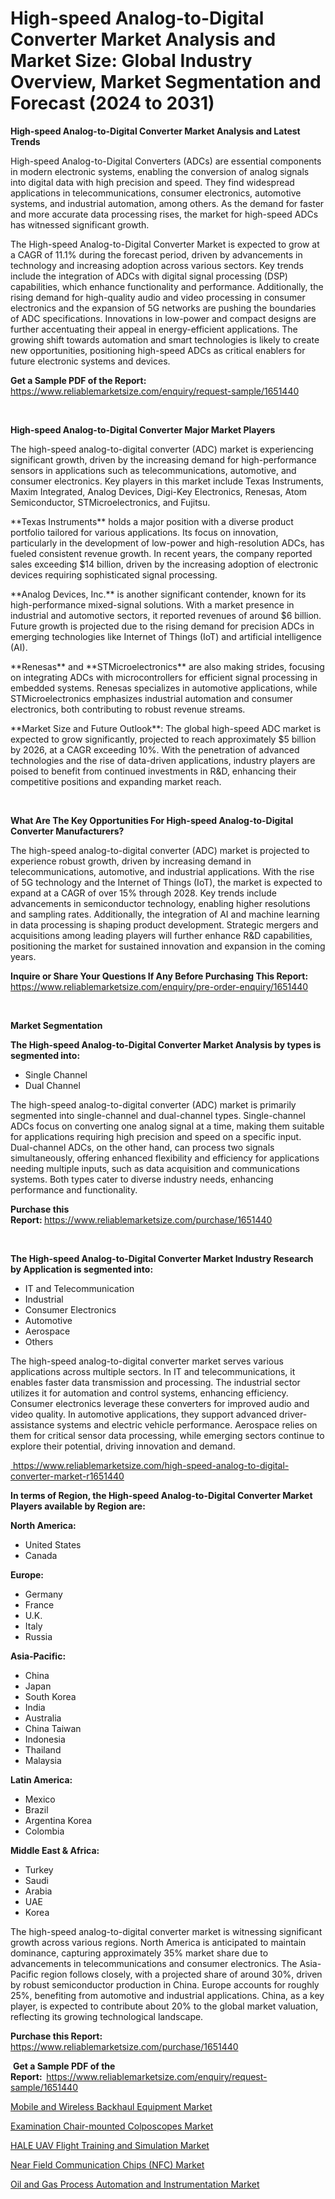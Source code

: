 <p><h1>High-speed Analog-to-Digital Converter Market Analysis and Market Size: Global Industry Overview, Market Segmentation and Forecast (2024 to 2031)</h1></p><p><strong>High-speed Analog-to-Digital Converter Market Analysis and Latest Trends</strong></p>
<p><p>High-speed Analog-to-Digital Converters (ADCs) are essential components in modern electronic systems, enabling the conversion of analog signals into digital data with high precision and speed. They find widespread applications in telecommunications, consumer electronics, automotive systems, and industrial automation, among others. As the demand for faster and more accurate data processing rises, the market for high-speed ADCs has witnessed significant growth.</p><p>The High-speed Analog-to-Digital Converter Market is expected to grow at a CAGR of 11.1% during the forecast period, driven by advancements in technology and increasing adoption across various sectors. Key trends include the integration of ADCs with digital signal processing (DSP) capabilities, which enhance functionality and performance. Additionally, the rising demand for high-quality audio and video processing in consumer electronics and the expansion of 5G networks are pushing the boundaries of ADC specifications. Innovations in low-power and compact designs are further accentuating their appeal in energy-efficient applications. The growing shift towards automation and smart technologies is likely to create new opportunities, positioning high-speed ADCs as critical enablers for future electronic systems and devices.</p></p>
<p><strong>Get a Sample PDF of the Report:&nbsp;</strong> <a href="https://www.reliablemarketsize.com/enquiry/request-sample/1651440?utm_campaign=1872&utm_medium=2&utm_source=Github&utm_content=ia&utm_term=08122024&utm_id=high-speed-analog-to-digital-converter">https://www.reliablemarketsize.com/enquiry/request-sample/1651440</a></p>
<p>&nbsp;</p>
<p><strong>High-speed Analog-to-Digital Converter Major Market Players</strong></p>
<p><p>The high-speed analog-to-digital converter (ADC) market is experiencing significant growth, driven by the increasing demand for high-performance sensors in applications such as telecommunications, automotive, and consumer electronics. Key players in this market include Texas Instruments, Maxim Integrated, Analog Devices, Digi-Key Electronics, Renesas, Atom Semiconductor, STMicroelectronics, and Fujitsu.</p><p>**Texas Instruments** holds a major position with a diverse product portfolio tailored for various applications. Its focus on innovation, particularly in the development of low-power and high-resolution ADCs, has fueled consistent revenue growth. In recent years, the company reported sales exceeding $14 billion, driven by the increasing adoption of electronic devices requiring sophisticated signal processing.</p><p>**Analog Devices, Inc.** is another significant contender, known for its high-performance mixed-signal solutions. With a market presence in industrial and automotive sectors, it reported revenues of around $6 billion. Future growth is projected due to the rising demand for precision ADCs in emerging technologies like Internet of Things (IoT) and artificial intelligence (AI).</p><p>**Renesas** and **STMicroelectronics** are also making strides, focusing on integrating ADCs with microcontrollers for efficient signal processing in embedded systems. Renesas specializes in automotive applications, while STMicroelectronics emphasizes industrial automation and consumer electronics, both contributing to robust revenue streams.</p><p>**Market Size and Future Outlook**: The global high-speed ADC market is expected to grow significantly, projected to reach approximately $5 billion by 2026, at a CAGR exceeding 10%. With the penetration of advanced technologies and the rise of data-driven applications, industry players are poised to benefit from continued investments in R&D, enhancing their competitive positions and expanding market reach.</p></p>
<p>&nbsp;</p>
<p><strong>What Are The Key Opportunities For High-speed Analog-to-Digital Converter Manufacturers?</strong></p>
<p><p>The high-speed analog-to-digital converter (ADC) market is projected to experience robust growth, driven by increasing demand in telecommunications, automotive, and industrial applications. With the rise of 5G technology and the Internet of Things (IoT), the market is expected to expand at a CAGR of over 15% through 2028. Key trends include advancements in semiconductor technology, enabling higher resolutions and sampling rates. Additionally, the integration of AI and machine learning in data processing is shaping product development. Strategic mergers and acquisitions among leading players will further enhance R&D capabilities, positioning the market for sustained innovation and expansion in the coming years.</p></p>
<p><strong>Inquire or Share Your Questions If Any Before Purchasing This Report:</strong> <a href="https://www.reliablemarketsize.com/enquiry/pre-order-enquiry/1651440?utm_campaign=1872&utm_medium=2&utm_source=Github&utm_content=ia&utm_term=08122024&utm_id=high-speed-analog-to-digital-converter">https://www.reliablemarketsize.com/enquiry/pre-order-enquiry/1651440</a></p>
<p>&nbsp;</p>
<p><strong>Market Segmentation</strong></p>
<p><strong>The High-speed Analog-to-Digital Converter Market Analysis by types is segmented into:</strong></p>
<p><ul><li>Single Channel</li><li>Dual Channel</li></ul></p>
<p><p>The high-speed analog-to-digital converter (ADC) market is primarily segmented into single-channel and dual-channel types. Single-channel ADCs focus on converting one analog signal at a time, making them suitable for applications requiring high precision and speed on a specific input. Dual-channel ADCs, on the other hand, can process two signals simultaneously, offering enhanced flexibility and efficiency for applications needing multiple inputs, such as data acquisition and communications systems. Both types cater to diverse industry needs, enhancing performance and functionality.</p></p>
<p><strong>Purchase this Report:&nbsp;</strong><a href="https://www.reliablemarketsize.com/purchase/1651440?utm_campaign=1872&utm_medium=2&utm_source=Github&utm_content=ia&utm_term=08122024&utm_id=high-speed-analog-to-digital-converter">https://www.reliablemarketsize.com/purchase/1651440</a></p>
<p>&nbsp;</p>
<p><strong>The High-speed Analog-to-Digital Converter Market Industry Research by Application is segmented into:</strong></p>
<p><ul><li>IT and Telecommunication</li><li>Industrial</li><li>Consumer Electronics</li><li>Automotive</li><li>Aerospace</li><li>Others</li></ul></p>
<p><p>The high-speed analog-to-digital converter market serves various applications across multiple sectors. In IT and telecommunications, it enables faster data transmission and processing. The industrial sector utilizes it for automation and control systems, enhancing efficiency. Consumer electronics leverage these converters for improved audio and video quality. In automotive applications, they support advanced driver-assistance systems and electric vehicle performance. Aerospace relies on them for critical sensor data processing, while emerging sectors continue to explore their potential, driving innovation and demand.</p></p>
<p><a href="https://www.reliablemarketsize.com/high-speed-analog-to-digital-converter-market-r1651440?utm_campaign=1872&utm_medium=2&utm_source=Github&utm_content=ia&utm_term=08122024&utm_id=high-speed-analog-to-digital-converter">&nbsp;https://www.reliablemarketsize.com/high-speed-analog-to-digital-converter-market-r1651440</a></p>
<p><strong>In terms of Region, the High-speed Analog-to-Digital Converter Market Players available by Region are:</strong></p>
<p>
    <p> <strong> North America: </strong>
        <ul>
            <li>United States</li>
            <li>Canada</li>
        </ul>
        </p> 
    <p> <strong> Europe: </strong>
        <ul>
            <li>Germany</li>
            <li>France</li>
            <li>U.K.</li>
            <li>Italy</li>
            <li>Russia</li>
        </ul>
        </p> 
    <p> <strong> Asia-Pacific: </strong>
        <ul>
            <li>China</li>
            <li>Japan</li>
            <li>South Korea</li>
            <li>India</li>
            <li>Australia</li>
            <li>China Taiwan</li>
            <li>Indonesia</li>
            <li>Thailand</li>
            <li>Malaysia</li>
        </ul>
        </p> 
    <p> <strong> Latin America: </strong>
        <ul>
            <li>Mexico</li>
            <li>Brazil</li>
            <li>Argentina Korea</li>
            <li>Colombia</li>
        </ul>
        </p> 
    <p> <strong> Middle East & Africa: </strong>
        <ul>
            <li>Turkey</li>
            <li>Saudi</li>
            <li>Arabia</li>
            <li>UAE</li>
            <li>Korea</li>
        </ul>
    </p>
    </p>
<p><p>The high-speed analog-to-digital converter market is witnessing significant growth across various regions. North America is anticipated to maintain dominance, capturing approximately 35% market share due to advancements in telecommunications and consumer electronics. The Asia-Pacific region follows closely, with a projected share of around 30%, driven by robust semiconductor production in China. Europe accounts for roughly 25%, benefiting from automotive and industrial applications. China, as a key player, is expected to contribute about 20% to the global market valuation, reflecting its growing technological landscape.</p></p>
<p><strong>Purchase this Report: </strong><a href="https://www.reliablemarketsize.com/purchase/1651440?utm_campaign=1872&utm_medium=2&utm_source=Github&utm_content=ia&utm_term=08122024&utm_id=high-speed-analog-to-digital-converter">https://www.reliablemarketsize.com/purchase/1651440</a></p>
<p>&nbsp;<strong>Get a Sample PDF of the Report:&nbsp;&nbsp;</strong><a href="https://www.reliablemarketsize.com/enquiry/request-sample/1651440?utm_campaign=1872&utm_medium=2&utm_source=Github&utm_content=ia&utm_term=08122024&utm_id=high-speed-analog-to-digital-converter">https://www.reliablemarketsize.com/enquiry/request-sample/1651440</a></p>
<p><strong></strong></p>
<p><p><a href="https://www.linkedin.com/pulse/mobile-wireless-backhaul-equipment-market-analysis-post-pandemic-ftf8e?utm_campaign=1872&utm_medium=2&utm_source=Github&utm_content=ia&utm_term=08122024&utm_id=high-speed-analog-to-digital-converter">Mobile and Wireless Backhaul Equipment Market</a></p><p><a href="https://www.linkedin.com/pulse/latest-market-research-indicates-rapid-growth-examination-kytfc?utm_campaign=1872&utm_medium=2&utm_source=Github&utm_content=ia&utm_term=08122024&utm_id=high-speed-analog-to-digital-converter">Examination Chair-mounted Colposcopes Market</a></p><p><a href="https://www.linkedin.com/pulse/analysis-global-hale-uav-flight-training-simulation-market-kfrce?utm_campaign=1872&utm_medium=2&utm_source=Github&utm_content=ia&utm_term=08122024&utm_id=high-speed-analog-to-digital-converter">HALE UAV Flight Training and Simulation Market</a></p><p><a href="https://www.linkedin.com/pulse/near-field-communication-chips-nfc-market-growth-outlook-from-ask6e?utm_campaign=1872&utm_medium=2&utm_source=Github&utm_content=ia&utm_term=08122024&utm_id=high-speed-analog-to-digital-converter">Near Field Communication Chips (NFC) Market</a></p><p><a href="https://www.linkedin.com/pulse/t-insight-dial-ziosf?utm_campaign=1872&utm_medium=2&utm_source=Github&utm_content=ia&utm_term=08122024&utm_id=high-speed-analog-to-digital-converter">Oil and Gas Process Automation and Instrumentation Market</a></p></p>